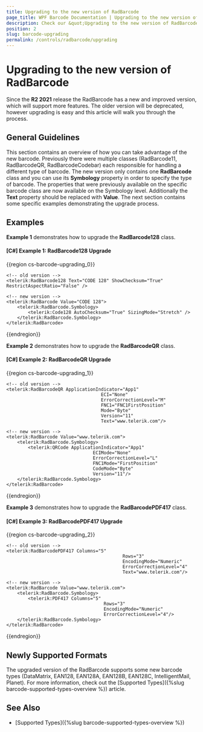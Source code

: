 ```yaml
---
title: Upgrading to the new version of RadBarcode
page_title: WPF Barcode Documentation | Upgrading to the new version of RadBarcode
description: Check our &quot;Upgrading to the new version of RadBarcode&quot; documentation article for Telerik Barcode for WPF control.
position: 2
slug: barcode-upgrading
permalink: /controls/radbarcode/upgrading
---
```


# Upgrading to the new version of RadBarcode

Since the __R2 2021__ release the RadBarcode has a new and improved version, which will support more features. The older version will be deprecated, however upgrading is easy and this article will walk you through the process. 

## General Guidelines

This section contains an overview of how you can take advantage of the new barcode. Previously there were multiple classes (RadBarcode11, RadBarcodeQR, RadBarcodeCodebar) each responsible for handling a different type of barcode. The new version only contains one __RadBarcode__ class and you can use its __Symbology__ property in order to specify the type of barcode. The properties that were previously available on the specific barcode class are now available on the Symbology level. Additionally the __Text__ property should be replaced with __Value__. The next section contains some specific examples demonstrating the upgrade process.

## Examples 

__Example 1__ demonstrates how to upgrade the __RadBarcode128__ class.

#### __[C#] Example 1: RadBarcode128 Upgrade__  
{{region cs-barcode-upgrading_0}}

    <!-- old version -->
	<telerik:RadBarcode128 Text="CODE 128" ShowChecksum="True" RestrictAspectRatio="False" />

    <!-- new version -->
    <telerik:RadBarcode Value="CODE 128">
        <telerik:RadBarcode.Symbology>
            <telerik:Code128 AutoChecksum="True" SizingMode="Stretch" />
        </telerik:RadBarcode.Symbology>
    </telerik:RadBarcode>
{{endregion}}

__Example 2__ demonstrates how to upgrade the __RadBarcodeQR__ class.

#### __[C#] Example 2: RadBarcodeQR Upgrade__  
{{region cs-barcode-upgrading_1}}

    <!-- old version -->
	<telerik:RadBarcodeQR ApplicationIndicator="App1"
                                       ECI="None"
                                       ErrorCorrectionLevel="M"
                                       FNC1="FNC1FirstPosition"
                                       Mode="Byte"
                                       Version="11"
                                       Text="www.telerik.com"/>

    <!-- new version -->
    <telerik:RadBarcode Value="www.telerik.com">
        <telerik:RadBarcode.Symbology>
            <telerik:QRCode ApplicationIndicator="App1"
                                    ECIMode="None"
                                    ErrorCorrectionLevel="L"
                                    FNC1Mode="FirstPosition"
                                    CodeMode="Byte"
                                    Version="11"/>
        </telerik:RadBarcode.Symbology>
    </telerik:RadBarcode>
{{endregion}}

__Example 3__ demonstrates how to upgrade the __RadBarcodePDF417__ class.

#### __[C#] Example 3: RadBarcodePDF417 Upgrade__  
{{region cs-barcode-upgrading_2}}

    <!-- old version -->
	<telerik:RadBarcodePDF417 Columns="5"
                                               Rows="3"
                                               EncodingMode="Numeric"
                                               ErrorCorrectionLevel="4"
                                               Text="www.telerik.com"/>

    <!-- new version -->
    <telerik:RadBarcode Value="www.telerik.com">
        <telerik:RadBarcode.Symbology>
            <telerik:PDF417 Columns="5"
                                        Rows="3"
                                        EncodingMode="Numeric"
                                        ErrorCorrectionLevel="4"/>
        </telerik:RadBarcode.Symbology>
    </telerik:RadBarcode>
{{endregion}}

## Newly Supported Formats

The upgraded version of the RadBarcode supports some new barcode types (DataMatrix, EAN128, EAN128A, EAN128B, EAN128C, IntelligentMail, Planet). For more information, check out the [Supported Types]({%slug barcode-supported-types-overview %}) article. 

## See Also

- [Supported Types]({%slug barcode-supported-types-overview %})
